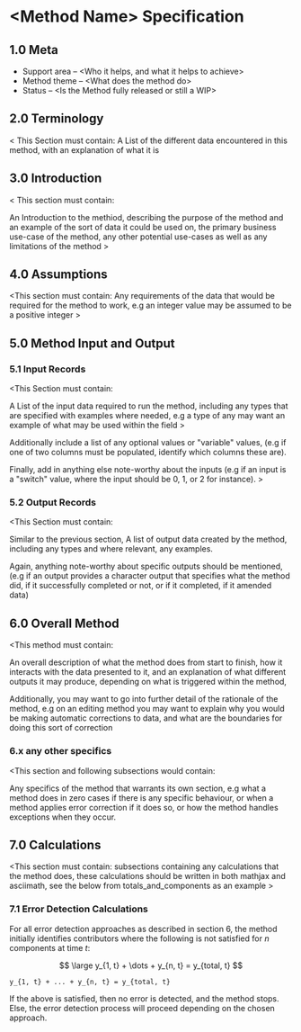 # \<Method Name> Specification

## 1.0 Meta

* Support area – \<Who it helps, and what it helps to achieve>
* Method theme – \<What does the method do>
* Status – \<Is the Method fully released or still a WIP>

## 2.0 Terminology

\< This Section must contain:
A List of the different data encountered in this method,
with an explanation of what it is
>

## 3.0 Introduction

\< This section must contain:

An Introduction to the methiod, describing the purpose
of the method and an example of the sort of data it
could be used on, the primary business use-case of the
method, any other potential use-cases as well as any
limitations of the method >

## 4.0 Assumptions

\<This section must contain:
Any requirements of the data that would be required
for the method to work, e.g an integer value may be
assumed to be a positive integer >

## 5.0 Method Input and Output

### 5.1 Input Records

\<This Section must contain:

A List of the input data required to run the method,
including any types that are specified with examples
where needed, e.g a type of any may want an example
of what may be used within
the field >

Additionally include a list of any optional values
or "variable" values, (e.g if one of two columns
must be populated, identify which columns these are).

Finally, add in anything else note-worthy about the
inputs (e.g if an input is a "switch" value, where the
input should be 0, 1, or 2 for instance). >

### 5.2 Output Records

\<This Section must contain:

Similar to the previous section, A list of output data
created by the method, including any types and where
relevant, any examples.

Again, anything note-worthy about specific outputs should
be mentioned, (e.g if an output provides a character output
that specifies what the method did, if it successfully
completed or not, or if it completed, if it amended data)

## 6.0 Overall Method

\<This method must contain:

An overall description of what the method does from start
to finish, how it interacts with the data presented to it,
and an explanation of what different outputs it may produce,
depending on what is triggered within the method,

Additionally, you may want to go into further detail of the
rationale of the method, e.g on an editing method you may
want to explain why you would be making automatic corrections
to data, and what are the boundaries for doing this sort of
correction
 
>

### 6.x any other specifics

\<This section and following subsections would contain:

Any specifics of the method that warrants its own section,
e.g what a method does in zero cases if there is any
specific behaviour, or when a method applies error correction
if it does so, or how the method handles exceptions when
they occur.
>

## 7.0 Calculations

\<This section must contain:
subsections containing any calculations that the method
does, these calculations should be written in both mathjax
and asciimath, see the below from totals_and_components as
an example >

### 7.1 Error Detection Calculations

For all error detection approaches as described in section 6, the
 method initially identifies contributors where the following is
 not satisfied for *n* components at time *t*:

$$ \large y_{1, t} + \dots + y_{n, t} = y_{total, t} $$

```asciimath
y_{1, t} + ... + y_{n, t} = y_{total, t}
```

If the above is satisfied, then no error is detected, and the method stops.
Else, the error detection process will proceed depending on the chosen approach.